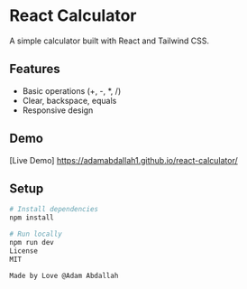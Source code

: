 # React Calculator

A simple calculator built with React and Tailwind CSS.

## Features

- Basic operations (+, -, *, /)
- Clear, backspace, equals
- Responsive design

## Demo

[Live Demo] https://adamabdallah1.github.io/react-calculator/

## Setup

```bash
# Install dependencies
npm install

# Run locally
npm run dev
License
MIT

Made by Love @Adam Abdallah
